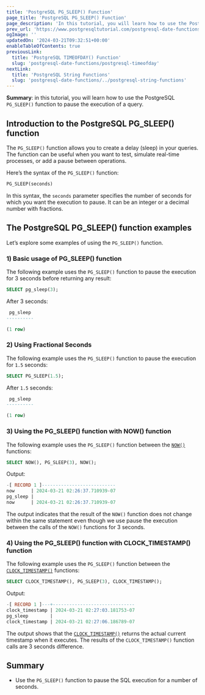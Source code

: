 ```yaml
---
title: 'PostgreSQL PG_SLEEP() Function'
page_title: 'PostgreSQL PG_SLEEP() Function'
page_description: 'In this tutorial, you will learn how to use the PostgreSQL PG_SLEEP() function to pause the execution of a query.'
prev_url: 'https://www.postgresqltutorial.com/postgresql-date-functions/postgresql-pg_sleep/'
ogImage: ''
updatedOn: '2024-03-21T09:32:51+00:00'
enableTableOfContents: true
previousLink:
  title: 'PostgreSQL TIMEOFDAY() Function'
  slug: 'postgresql-date-functions/postgresql-timeofday'
nextLink:
  title: 'PostgreSQL String Functions'
  slug: 'postgresql-date-functions/../postgresql-string-functions'
---
```


**Summary**: in this tutorial, you will learn how to use the PostgreSQL `PG_SLEEP()` function to pause the execution of a query.

## Introduction to the PostgreSQL PG_SLEEP() function

The `PG_SLEEP()` function allows you to create a delay (sleep) in your queries. The function can be useful when you want to test, simulate real\-time processes, or add a pause between operations.

Here’s the syntax of the `PG_SLEEP()` function:

```sql
PG_SLEEP(seconds)
```

In this syntax, the `seconds` parameter specifies the number of seconds for which you want the execution to pause. It can be an integer or a decimal number with fractions.

## The PostgreSQL PG_SLEEP() function examples

Let’s explore some examples of using the `PG_SLEEP()` function.

### 1\) Basic usage of PG_SLEEP() function

The following example uses the `PG_SLEEP()` function to pause the execution for 3 seconds before returning any result:

```sql
SELECT pg_sleep(3);
```

After 3 seconds:

```sql
 pg_sleep
----------

(1 row)
```

### 2\) Using Fractional Seconds

The following example uses the `PG_SLEEP()` function to pause the execution for `1.5` seconds:

```sql
SELECT PG_SLEEP(1.5);
```

After `1.5` seconds:

```sql
 pg_sleep
----------

(1 row)
```

### 3\) Using the PG_SLEEP() function with NOW() function

The following example uses the `PG_SLEEP()` function between the [`NOW()`](postgresql-now) functions:

```sql
SELECT NOW(), PG_SLEEP(3), NOW();
```

Output:

```sql
-[ RECORD 1 ]---------------------------
now      | 2024-03-21 02:26:37.710939-07
pg_sleep |
now      | 2024-03-21 02:26:37.710939-07
```

The output indicates that the result of the `NOW()` function does not change within the same statement even though we use pause the execution between the calls of the `NOW()` functions for 3 seconds.

### 4\) Using the PG_SLEEP() function with CLOCK_TIMESTAMP() function

The following example uses the `PG_SLEEP()` function between the [`CLOCK_TIMESTAMP()`](postgresql-clock_timestamp) functions:

```sql
SELECT CLOCK_TIMESTAMP(), PG_SLEEP(3), CLOCK_TIMESTAMP();
```

Output:

```sql
-[ RECORD 1 ]---+------------------------------
clock_timestamp | 2024-03-21 02:27:03.181753-07
pg_sleep        |
clock_timestamp | 2024-03-21 02:27:06.186789-07
```

The output shows that the [`CLOCK_TIMESTAMP()`](postgresql-clock_timestamp) returns the actual current timestamp when it executes. The results of the `CLOCK_TIMESTAMP()` function calls are 3 seconds difference.

## Summary

- Use the `PG_SLEEP()` function to pause the SQL execution for a number of seconds.
